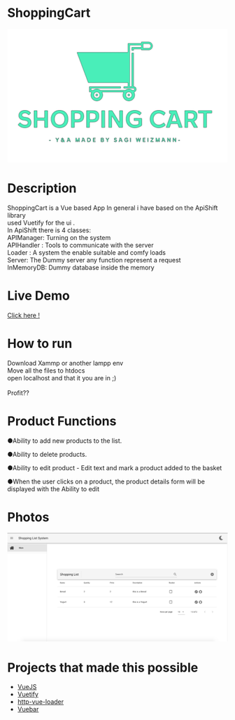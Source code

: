# ShoppingCart
![Logo](logo.png)
# Description 

ShoppingCart is a Vue based App 
In general i have based on the ApiShift library <br>
used Vuetify for the ui . <br>
In ApiShift there is 4 classes:<br>
APIManager: Turning on the system <br>
APIHandler : Tools to communicate with the server<br>
Loader : A system the enable suitable and comfy loads<br>
Server: The Dummy server any function represent a request<br>
InMemoryDB: Dummy database inside the memory<br>

# Live Demo

<a href="http://ynatest.s89.upress.link/level-1/3/ShoppingCart/#/main"> Click here ! </a>

# How to run

Download Xammp or another lampp env<br>
Move all the files to htdocs<br>
open localhost and that it you are in ;)<br>
<br>
Profit??<br>

# Product Functions

●Ability to add new products to the list.

●Ability to delete products.

●Ability to edit product - Edit text and mark a product added to the basket

●When the user clicks on a product, the product details form will be displayed with the Ability to edit

# Photos
![1](photos/system.png)

# Projects that made this possible
 * [VueJS](https://github.com/vuejs)
 * [Vuetify](https://github.com/vuetifyjs)
 * [http-vue-loader](https://github.com/FranckFreiburger/http-vue-loader)
 * [Vuebar](https://github.com/DominikSerafin/vuebar)